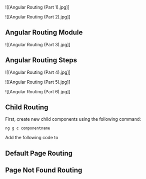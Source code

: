 ![[Angular Routing (Part 1).jpg]]

![[Angular Routing (Part 2).jpg]]

## Angular Routing Module

![[Angular Routing (Part 3).jpg]]

## Angular Routing Steps

![[Angular Routing (Part 4).jpg]]

![[Angular Routing (Part 5).jpg]]

![[Angular Routing (Part 6).jpg]]

## Child Routing

First, create new child components using the following command: 

```CMD
ng g c componentname
```

Add the following code to

## Default Page Routing

## Page Not Found Routing